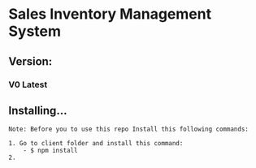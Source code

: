 # Sales Inventory Management System 

## Version: 

### V0 Latest 







## Installing...
    Note: Before you to use this repo Install this following commands:

    1. Go to client folder and install this command: 
        - $ npm install
    2. 
